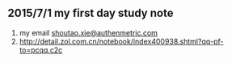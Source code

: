 ## 2015/7/1 my first day study note

1. my email shoutao.xie@authenmetric.com
2. http://detail.zol.com.cn/notebook/index400938.shtml?qq-pf-to=pcqq.c2c  
